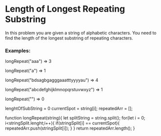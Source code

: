 <h1>Length of Longest Repeating Substring</h1>

<p>In this problem you are given a string of alphabetic characters. You need to find the length of the longest substring of repeating characters.</p>

<h3>Examples:</h3>

<p>longRepeat("aaa") => 3</p>
<p>longRepeat("a") => 1</p>
<p>longRepeat("bdsagbgagggaaatttyyyyau") => 4</p>
<p>longRepeat("abcdefghijklmnopqrstuvwxyz") => 1</p>
<p>longRepeat("") => 0</p>

lenghtOfSubString = 0
currentSpot = string[i];
repeatedArr = [];

function longRepeat(string){
    let splitString = string.split();
    for(let i = 0; i<stringSplit.lenght;i++){
        if(stringSplit[i] == currentSpot){
            repeatedArr.push(stringSplit[i]);
        }
    }
    return repeatedArr.length();
}
